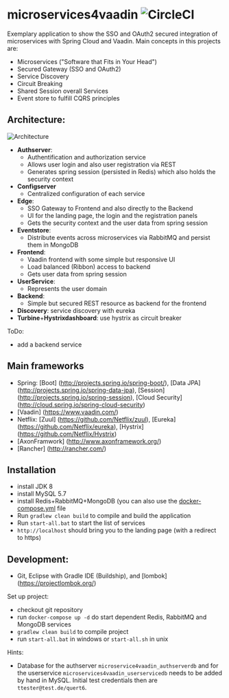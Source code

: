 # microservices4vaadin ![CircleCI](https://circleci.com/gh/khauser/microservices4vaadin.png?style=shield&circle-token=e56d14269e12d73dcc8b45b8dad847985d4e20fb)
Exemplary application to show the SSO and OAuth2 secured integration of microservices with Spring Cloud and Vaadin. Main concepts in this projects are:
* Microservices ("Software that Fits in Your Head")
* Secured Gateway (SSO and OAuth2)
* Service Discovery
* Circuit Breaking
* Shared Session overall Services
* Event store to fulfill CQRS principles

## Architecture:
![Architecture](/doc/Architecture.png)

* **Authserver**:
  * Authentification and authorization service
  * Allows user login and also user registration via REST
  * Generates spring session (persisted in Redis) which also holds the security context
* **Configserver**
  * Centralized configuration of each service
* **Edge**:
  * SSO Gateway to Frontend and also directly to the Backend
  * UI for the landing page, the login and the registration panels
  * Gets the security context and the user data from spring session
* **Eventstore**:
  * Distribute events across microservices via RabbitMQ and persist them in MongoDB
* **Frontend**:
  * Vaadin frontend with some simple but responsive UI
  * Load balanced (Ribbon) access to backend
  * Gets user data from spring session
* **UserService**:
  * Represents the user domain
* **Backend**:
  * Simple but secured REST resource as backend for the frontend
* **Discovery**: service discovery with eureka
* **Turbine**+**Hystrixdashboard**: use hystrix as circuit breaker

ToDo:
* add a backend service

## Main frameworks
* Spring: [Boot] (http://projects.spring.io/spring-boot/), [Data JPA] (http://projects.spring.io/spring-data-jpa), [Session] (http://projects.spring.io/spring-session), [Cloud Security] (http://cloud.spring.io/spring-cloud-security)
* [Vaadin] (https://www.vaadin.com/)
* Netflix: [Zuul] (https://github.com/Netflix/zuul), [Eureka] (https://github.com/Netflix/eureka), [Hystrix] (https://github.com/Netflix/Hystrix)
* [AxonFramwork] (http://www.axonframework.org/)
* [Rancher] (http://rancher.com/)

## Installation
* install JDK 8
* install MySQL 5.7
* install Redis+RabbitMQ+MongoDB (you can also use the [docker-compose.yml](docker-compose.yml) file
* Run `gradlew clean build` to compile and build the application
* Run `start-all.bat` to start the list of services
* `http://localhost` should bring you to the landing page (with a redirect to https)

## Development:
* Git, Eclipse with Gradle IDE (Buildship), and [lombok] (https://projectlombok.org/)

Set up project:
* checkout git repository
* run `docker-compose up -d` do start dependent Redis, RabbitMQ and MongoDB services
* `gradlew clean build` to compile project
* run `start-all.bat` in windows or `start-all.sh` in unix

Hints:
* Database for the authserver `microservice4vaadin_authserverdb` and for the userservice `microservices4vaadin_userservicedb` needs to be added by hand in MySQL. Initial test credentials then are `ttester@test.de/quert6`.
